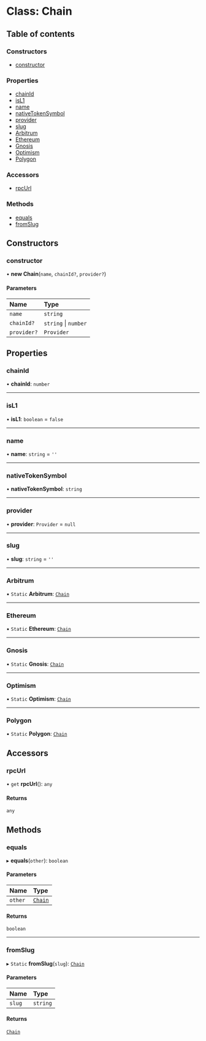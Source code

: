 # Class: Chain

## Table of contents

### Constructors

- [constructor](Chain.md#constructor)

### Properties

- [chainId](Chain.md#chainid)
- [isL1](Chain.md#isl1)
- [name](Chain.md#name)
- [nativeTokenSymbol](Chain.md#nativetokensymbol)
- [provider](Chain.md#provider)
- [slug](Chain.md#slug)
- [Arbitrum](Chain.md#arbitrum)
- [Ethereum](Chain.md#ethereum)
- [Gnosis](Chain.md#gnosis)
- [Optimism](Chain.md#optimism)
- [Polygon](Chain.md#polygon)

### Accessors

- [rpcUrl](Chain.md#rpcurl)

### Methods

- [equals](Chain.md#equals)
- [fromSlug](Chain.md#fromslug)

## Constructors

### <a id="constructor" name="constructor"></a> constructor

• **new Chain**(`name`, `chainId?`, `provider?`)

#### Parameters

| Name | Type |
| :------ | :------ |
| `name` | `string` |
| `chainId?` | `string` \| `number` |
| `provider?` | `Provider` |

## Properties

### <a id="chainid" name="chainid"></a> chainId

• **chainId**: `number`

___

### <a id="isl1" name="isl1"></a> isL1

• **isL1**: `boolean` = `false`

___

### <a id="name" name="name"></a> name

• **name**: `string` = `''`

___

### <a id="nativetokensymbol" name="nativetokensymbol"></a> nativeTokenSymbol

• **nativeTokenSymbol**: `string`

___

### <a id="provider" name="provider"></a> provider

• **provider**: `Provider` = `null`

___

### <a id="slug" name="slug"></a> slug

• **slug**: `string` = `''`

___

### <a id="arbitrum" name="arbitrum"></a> Arbitrum

▪ `Static` **Arbitrum**: [`Chain`](Chain.md)

___

### <a id="ethereum" name="ethereum"></a> Ethereum

▪ `Static` **Ethereum**: [`Chain`](Chain.md)

___

### <a id="gnosis" name="gnosis"></a> Gnosis

▪ `Static` **Gnosis**: [`Chain`](Chain.md)

___

### <a id="optimism" name="optimism"></a> Optimism

▪ `Static` **Optimism**: [`Chain`](Chain.md)

___

### <a id="polygon" name="polygon"></a> Polygon

▪ `Static` **Polygon**: [`Chain`](Chain.md)

## Accessors

### <a id="rpcurl" name="rpcurl"></a> rpcUrl

• `get` **rpcUrl**(): `any`

#### Returns

`any`

## Methods

### <a id="equals" name="equals"></a> equals

▸ **equals**(`other`): `boolean`

#### Parameters

| Name | Type |
| :------ | :------ |
| `other` | [`Chain`](Chain.md) |

#### Returns

`boolean`

___

### <a id="fromslug" name="fromslug"></a> fromSlug

▸ `Static` **fromSlug**(`slug`): [`Chain`](Chain.md)

#### Parameters

| Name | Type |
| :------ | :------ |
| `slug` | `string` |

#### Returns

[`Chain`](Chain.md)

